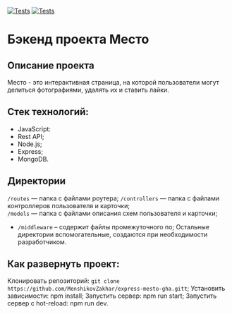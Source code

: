 [![Tests](https://github.com/MenshikovZakhar/express-mesto-gha/actions/workflows/tests-13-sprint.yml/badge.svg)](https://github.com/yandex-praktikum/express-mesto-gha/actions/workflows/tests-13-sprint.yml) [![Tests](https://github.com/MenshikovZakhar/express-mesto-gha/actions/workflows/tests-14-sprint.yml/badge.svg)](https://github.com/yandex-praktikum/express-mesto-gha/actions/workflows/tests-14-sprint.yml)

# Бэкенд проекта Место

## Описание проекта
Место - это интерактивная страница, на которой пользователи могут делиться фотографиями, удалять их и ставить лайки.

## Стек технологий:
- JavaScript:
- Rest API;
- Node.js;
- Express;
- MongoDB.

## Директории
`/routes` — папка с файлами роутера; 
`/controllers` — папка с файлами контроллеров пользователя и карточки;  
`/models` — папка с файлами описания схем пользователя и карточки;
* `/middleware` – содержит файлы промежуточного по;
Остальные директории вспомогательные, создаются при необходимости разработчиком.

## Как развернуть проект:
Клонировать репозиторий: `git clone https://github.com/MenshikovZakhar/express-mesto-gha.gitt`;
Установить зависимости: npm install;
Запустить сервер: npm run start;
Запустить сервер с hot-reload: npm run dev.
